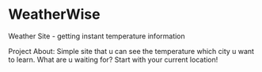 # WeatherWise

Weather Site - getting instant temperature information


Project About:
Simple site that u can see the temperature which city u want to learn. 
What are u waiting for?
Start with your current location!

